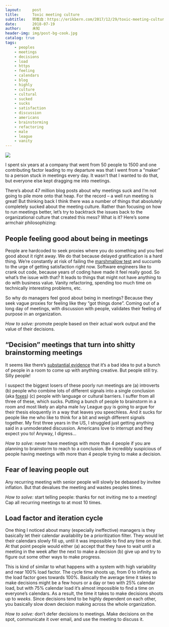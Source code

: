 ```yaml
---
layout:     post
title:      Toxic meeting culture
subtitle:   转载自：https://erikbern.com/2017/12/29/toxic-meeting-culture.html
date:       2018-07-19
author:     未知
header-img: img/post-bg-cook.jpg
catalog: true
tags:
    - peoples
    - meetings
    - decisions
    - load
    - https
    - feeling
    - calendars
    - blog
    - highly
    - culture
    - cultural
    - sucked
    - sucks
    - satisfaction
    - discussion
    - americans
    - brainstorming
    - refactoring
    - male
    - league
    - vanity
---
```


![](https://erikbern.com/assets/dogs-meeting.jpg)


I spent six years at a company that went from 50 people to 1500 and one contributing factor leading to my departure was that I went from a “maker” to a person stuck in meetings every day. It wasn’t that I wanted to do that, but everyone else kept dragging me into meetings.

There’s about 47 million blog posts about why meetings suck and I’m not going to pile more onto that heap. For the record – a well run meeting is great! But thinking back I think there was a number of things that absolutely completely sucked about the meeting culture. Rather than focusing on how to run meetings better, let’s try to backtrack the issues back to the organizational culture that created this mess? What is it? Here’s some armchair philosophizing:

## People feeling good about being in meetings

People are hardcoded to seek proxies where you do something and you feel good about it right away. We do that because delayed gratification is a hard thing. We’re constantly at risk of failing the [marshmallow test](https://en.wikipedia.org/wiki/Stanford_marshmallow_experiment) and succumb to the urge of getting satisfaction right now. Software engineers like to crank out code, because years of coding have made it feel really good. So what’s the issue with that? It leads to things that might not have anything to do with business value. Vanity refactoring, spending too much time on technically interesting problems, etc.

So why do managers feel good about being in meetings? Because they seek vague proxies for feeling like they “got things done”. Coming out of a long day of meetings, with discussion with people, validates their feeling of purpose in an organization.

*How to solve:* promote people based on their actual work output and the value of their decisions.

## “Decision” meetings that turn into shitty brainstorming meetings

It seems like there’s [substantial evidence](http://tomtunguz.com/brainstorming) that it’s a bad idea to put a bunch of people in a room to come up with anything creative. But people still try. Silly people!

I suspect the biggest losers of these poorly run meetings are (a) introverts (b) people who combine lots of different signals into a single conclusion (aka [foxes](https://en.wikipedia.org/wiki/The_Hedgehog_and_the_Fox)) (c) people with language or cultural barriers. I suffer from all three of these, which sucks. Putting a bunch of people to brainstorm in a room and most likely an alpha male Ivy League guy is going to argue for their thesis eloquently in a way that leaves you speechless. And it sucks for people like me who like to think for a bit and weigh different signals together. My first three years in the US, I struggled just getting anything said in a unmoderated discussion. Americans love to interrupt and they expect you to! Anyway, I digress…

*How to solve:* never have meetings with more than 4 people if you are planning to brainstorm to reach to a conclusion. Be incredibly suspicious of people having meetings with more than 4 people trying to make a decision.

## Fear of leaving people out

Any recurring meeting with senior people will slowly be debased by invitee inflation. But that devalues the meeting and wastes peoples times.

*How to solve:* start telling people: thanks for not inviting me to a meeting! Cap all recurring meetings to at most 10 times.

## Load factor and iteration cycle

One thing I noticed about many (especially ineffective) managers is they basically let their calendar availability be a prioritization filter. They would let their calendars slowly fill up, until it was impossible to find any time on that. At that point people would either (a) accept that they have to wait until a meeting in the week after the next to make a decision (b) give up and try to figure out some other ways to make progress.

This is kind of similar to what happens with a system with high variability and near 100% load factor. The cycle time shoots up, from 0 to infinity as the load factor goes towards 100%. Basically the average time it takes to make decisions might be a few hours or a day or two with 25% calendar load, but with 75% calendar load it’s almost impossible to find a time on everyone’s calendars. As a result, the time it takes to make decisions shoots up to *weeks*. Since decisions tend to be highly dependent on each other, you basically slow down decision making across the whole organization.

*How to solve:* don’t defer decisions to meetings. Make decisions on the spot, communicate it over email, and use the meeting to discuss it.
